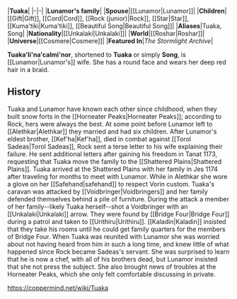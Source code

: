 |**Tuaka**|
|-|-|
|**Lunamor's family**|
|**Spouse**|[[Lunamor\|Lunamor]]|
|**Children**|[[Gift\|Gift]], [[Cord\|Cord]], [[Rock (junior)\|Rock]], [[Star\|Star]], [[Kuma'tiki\|Kuma'tiki]], [[Beautiful Song\|Beautiful Song]]|
|**Aliases**|Tuaka, Song|
|**Nationality**|[[Unkalaki\|Unkalaki]]|
|**World**|[[Roshar\|Roshar]]|
|**Universe**|[[Cosmere\|Cosmere]]|
|**Featured In**|*The Stormlight Archive*|

**Tuaka'li'na'calmi'nor**, shortened to **Tuaka** or simply **Song**, is [[Lunamor\|Lunamor's]] wife. She has a round face and wears her deep red hair in a braid.

## History
Tuaka and Lunamor have known each other since childhood, when they built snow forts in the [[Horneater Peaks\|Horneater Peaks]]; according to Rock, hers were always the best. At some point before Lunamor left to [[Alethkar\|Alethkar]] they married and had six children. After Lunamor's eldest brother, [[Kef'ha\|Kef'ha]], died in combat against [[Torol Sadeas\|Torol Sadeas]], Rock sent a terse letter to his wife explaining their failure. He sent additional letters after gaining his freedom in Tanat 1173, requesting that Tuaka move the family to the [[Shattered Plains\|Shattered Plains]].
Tuaka arrived at the Shattered Plains with her family in Jes 1174 after traveling for months to meet with Lunamor. While in Alethkar she wore a glove on her [[Safehand\|safehand]] to respect Vorin custom. Tuaka's caravan was attacked by [[Voidbringer\|Voidbringers]] and her family defended themselves behind a pile of furniture. During the attack a member of her family--likely Tuaka herself--shot a Voidbringer with an [[Unkalaki\|Unkalaki]] arrow. They were found by [[Bridge Four\|Bridge Four]] during a patrol and taken to [[Urithiru\|Urithiru]]. [[Kaladin\|Kaladin]] insisted that they take his rooms until he could get family quarters for the members of Bridge Four.
When Tuaka was reunited with Lunamor she was worried about not having heard from him in such a long time, and knew little of what happened since Rock became Sadeas's servant. She was surprised to learn that he is now a chef, with all of his brothers dead, but Lunamor insisted that she not press the subject. She also brought news of troubles at the Horneater Peaks, which she only felt comfortable discussing in private.



https://coppermind.net/wiki/Tuaka